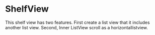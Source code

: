 ShelfView
=========

This shelf view has two features. First create a list view that it includes another list view. Second, Inner ListView scroll as a horizontallistview.